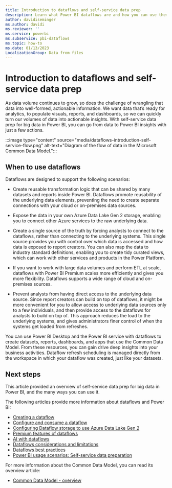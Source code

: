 ```yaml
---
title: Introduction to dataflows and self-service data prep
description: Learn what Power BI dataflows are and how you can use them to provide insights for your organization.
author: davidiseminger
ms.author: davidi
ms.reviewer: ''
ms.service: powerbi
ms.subservice: pbi-dataflows
ms.topic: how-to
ms.date: 01/13/2023
LocalizationGroup: Data from files
---
```

# Introduction to dataflows and self-service data prep

As data volume continues to grow, so does the challenge of wrangling that data into well-formed, actionable information. We want data that’s ready for analytics, to populate visuals, reports, and dashboards, so we can quickly turn our volumes of data into actionable insights. With self-service data prep for big data in Power BI, you can go from data to Power BI insights with just a few actions.

:::image type="content" source="media/dataflows-introduction-self-service-flow.png" alt-text="Diagram of the flow of data in the Microsoft Common Data Model.":::

## When to use dataflows

Dataflows are designed to support the following scenarios:

* Create reusable transformation logic that can be shared by many datasets and reports inside Power BI. Dataflows promote reusability of the underlying data elements, preventing the need to create separate connections with your cloud or on-premises data sources.

* Expose the data in your own Azure Data Lake Gen 2 storage, enabling you to connect other Azure services to the raw underlying data.

* Create a single source of the truth by forcing analysts to connect to the dataflows, rather than connecting to the underlying systems. This single source provides you with control over which data is accessed and how data is exposed to report creators. You can also map the data to industry standard definitions, enabling you to create tidy curated views, which can work with other services and products in the Power Platform.

* If you want to work with large data volumes and perform ETL at scale, dataflows with Power BI Premium scales more efficiently and gives you more flexibility. Dataflows supports a wide range of cloud and on-premises sources.

* Prevent analysts from having direct access to the underlying data source. Since report creators can build on top of dataflows, it might be more convenient for you to allow access to underlying data sources only to a few individuals, and then provide access to the dataflows for analysts to build on top of. This approach reduces the load to the underlying systems, and gives administrators finer control of when the systems get loaded from refreshes.

You can use Power BI Desktop and the Power BI service with dataflows to create datasets, reports, dashboards, and apps that use the Common Data Model. From these resources, you can gain drive deep insights into your business activities. Dataflow refresh scheduling is managed directly from the workspace in which your dataflow was created, just like your datasets.

## Next steps

This article provided an overview of self-service data prep for big data in Power BI, and the many ways you can use it.

The following articles provide more information about dataflows and Power BI:

* [Creating a dataflow](dataflows-create.md)
* [Configure and consume a dataflow](dataflows-configure-consume.md)
* [Configuring Dataflow storage to use Azure Data Lake Gen 2](dataflows-azure-data-lake-storage-integration.md)
* [Premium features of dataflows](dataflows-premium-features.md)
* [AI with dataflows](dataflows-machine-learning-integration.md)
* [Dataflows considerations and limitations](dataflows-features-limitations.md)
* [Dataflows best practices](dataflows-best-practices.md)
* [Power BI usage scenarios: Self-service data preparation](../../guidance/powerbi-implementation-planning-usage-scenario-self-service-data-preparation.md)

For more information about the Common Data Model, you can read its overview article:

* [Common Data Model - overview](/powerapps/common-data-model/overview)
